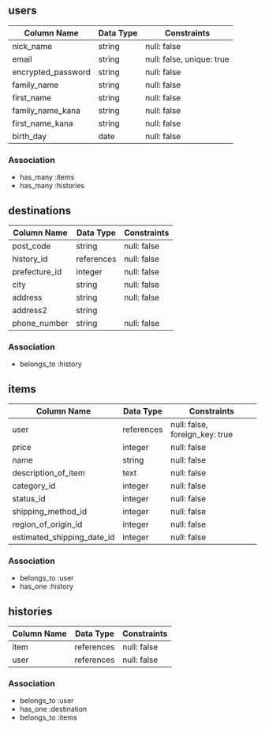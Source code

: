 ## users
| Column Name          | Data Type | Constraints            |
|----------------------|-----------|------------------------|
| nick_name            | string    | null: false            |
| email                | string    | null: false, unique: true |
| encrypted_password   | string    | null: false            |
| family_name          | string    | null: false            |
| first_name           | string    | null: false            |
| family_name_kana     | string    | null: false            |
| first_name_kana      | string    | null: false            |
| birth_day            | date      | null: false            |
### Association
- has_many :items
- has_many :histories

## destinations
| Column Name          | Data Type | Constraints            |
|----------------------|-----------|------------------------|
| post_code            | string    | null: false            |
| history_id           | references| null: false            |
| prefecture_id        | integer   | null: false            |
| city                 | string    | null: false            |
| address              | string    | null: false            |
| address2             | string    |                        |
| phone_number         | string    | null: false            |
### Association
- belongs_to :history

## items
| Column Name          | Data Type | Constraints            |
|----------------------|-----------|------------------------|
| user                 | references| null: false, foreign_key: true|
| price                | integer   | null: false            |
| name                 | string    | null: false            |
| description_of_item  | text      | null: false            |
| category_id          | integer   | null: false            |
| status_id            | integer   | null: false            |
| shipping_method_id   | integer   | null: false            |
| region_of_origin_id  | integer   | null: false            |
| estimated_shipping_date_id| integer | null: false         |
### Association
- belongs_to :user
- has_one :history

## histories
| Column Name          | Data Type | Constraints            |
|----------------------|-----------|------------------------|
| item                 | references| null: false            |
| user                 | references| null: false            |
### Association
- belongs_to :user
- has_one :destination
- belongs_to :items